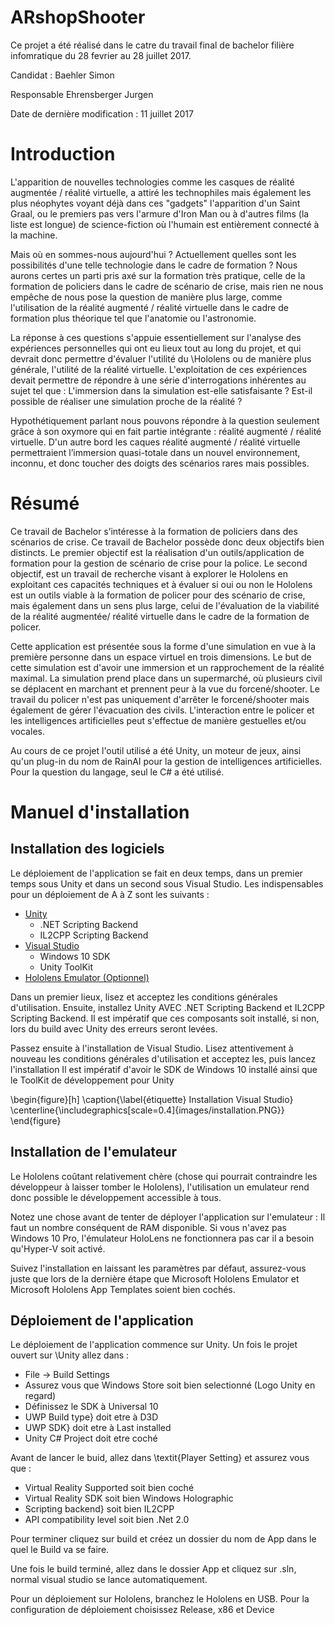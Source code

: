 # ARshopShooter
Ce projet a été réalisé dans le catre du travail final de bachelor filière infomratique du 28 fevrier au 28 juillet 2017.

Candidat : Baehler Simon

Responsable Ehrensberger Jurgen

Date de dernière modification : 11 juillet 2017


# Introduction

L'apparition de nouvelles technologies comme les casques de réalité augmentée / réalité virtuelle, a attiré les technophiles mais également les plus néophytes voyant déjà dans ces "gadgets" l'apparition d'un Saint Graal, ou le premiers pas vers l'armure d'Iron Man ou à d'autres films (la liste est longue) de science-fiction où l'humain est entièrement connecté à la machine.

Mais où en sommes-nous aujourd'hui ? Actuellement quelles sont les possibilités d'une telle technologie dans le cadre de formation ? Nous aurons certes un parti pris axé sur la formation très pratique, celle de la formation de policiers dans le cadre de scénario de crise, mais rien ne nous empêche de nous pose la question de manière plus large, comme l'utilisation de la réalité augmenté / réalité virtuelle dans le cadre de formation plus théorique tel que l'anatomie ou l'astronomie.

La réponse à ces questions s'appuie essentiellement sur l'analyse des expériences personnelles qui ont eu lieux tout au long du projet, et qui devrait donc permettre d'évaluer l'utilité du \Hololens ou de manière plus générale, l'utilité de la réalité virtuelle. L'exploitation de ces expériences devait permettre de répondre à une série d'interrogations inhérentes au sujet tel que : L'immersion dans la simulation est-elle satisfaisante ? Est-il possible de réaliser une simulation proche de la réalité ?

Hypothétiquement parlant nous pouvons répondre à la question seulement grâce à son oxymore qui en fait partie intégrante : réalité augmenté / réalité virtuelle. D'un autre bord les caques réalité augmenté / réalité virtuelle permettraient l’immersion quasi-totale dans un nouvel environnement, inconnu, et donc toucher des doigts des scénarios rares mais possibles.


# Résumé


Ce travail de Bachelor s’intéresse à la formation de policiers dans des scénarios de crise. Ce travail de Bachelor possède donc deux objectifs bien distincts. Le premier objectif est la réalisation d'un outils/application de formation pour la gestion de scénario de crise pour la police. Le second objectif, est un travail de recherche visant à explorer le Hololens en exploitant ces capacités techniques et à évaluer si oui ou non le Hololens est un outils viable à la formation de policer pour des scénario de crise, mais également dans un sens plus large, celui de l'évaluation de la viabilité de la réalité augmentée/ réalité virtuelle dans le cadre de la formation de policer.

Cette application est présentée sous la forme d'une simulation en vue à la première personne dans un espace virtuel en trois dimensions. Le but de cette simulation est d'avoir une immersion et un rapprochement de la réalité maximal. La simulation prend place dans un supermarché, où plusieurs civil se déplacent en marchant et prennent peur à la vue du forcené/shooter. Le travail du policer n'est pas uniquement d'arrêter le forcené/shooter mais également de gérer l'évacuation des civils. L'interaction entre le policer et les intelligences artificielles peut s'effectue de manière gestuelles et/ou vocales.

Au cours de ce projet l'outil utilisé a été Unity, un moteur de jeux, ainsi qu'un plug-in du nom de RainAI pour la gestion de intelligences artificielles. Pour la question du langage, seul le C# a été utilisé.

# Manuel d'installation
## Installation des logiciels
Le déploiement de l'application se fait en deux temps, dans un premier temps sous Unity et dans un second sous Visual Studio. Les indispensables pour un déploiement de A à Z sont les
suivants :

* [Unity](https://store.unity.com/download?ref=personal)
  * .NET Scripting Backend
  * IL2CPP Scripting Backend
* [Visual Studio](https://www.visualstudio.com/fr/downloads/)
  *  Windows 10 SDK
  *  Unity ToolKit
* [Hololens Emulator (Optionnel)](http://go.microsoft.com/fwlink/?LinkID=823018)


Dans un premier lieux, lisez et acceptez les conditions générales d'utilisation. Ensuite, installez Unity  AVEC .NET Scripting Backend et IL2CPP Scripting Backend. Il est impératif que ces composants soit installé, si non, lors du build avec Unity des erreurs seront levées.

Passez ensuite à l'installation de Visual Studio. Lisez attentivement à nouveau les conditions générales d'utilisation et acceptez les, puis lancez l'installation Il est impératif d'avoir le SDK de Windows 10 installé ainsi que le ToolKit de développement pour Unity

\begin{figure}[h]
   \caption{\label{étiquette} Installation Visual Studio}
\centerline{\includegraphics[scale=0.4]{images/installation.PNG}}
\end{figure}

## Installation de l'emulateur
Le Hololens coûtant relativement chère (chose qui pourrait contraindre les développeur à laisser tomber le Hololens), l'utilisation un emulateur rend donc possible le développement accessible à tous.

Notez une chose avant de tenter de déployer l'application sur l'emulateur : Il faut un nombre conséquent de RAM disponible. Si vous n'avez pas Windows 10 Pro, l'émulateur HoloLens ne fonctionnera pas car il a besoin qu'Hyper-V soit activé.

Suivez l'installation en laissant les paramètres par défaut, assurez-vous juste que lors de la dernière étape que Microsoft Hololens Emulator et Microsoft Hololens App Templates soient bien cochés.


## Déploiement de l'application

Le déploiement de l'application commence sur Unity. Un fois le projet ouvert sur \Unity allez dans :

* File -> Build Settings
* Assurez vous que Windows Store soit bien selectionné (Logo Unity en regard)
* Définissez le SDK à Universal 10
* UWP Build type} doit etre à D3D
* UWP SDK} doit etre à Last installed
* Unity C# Project doit etre coché


Avant de lancer le buid, allez dans \textit{Player Setting} et assurez vous que :

* Virtual Reality Supported soit bien coché
* Virtual Reality SDK soit bien Windows Holographic
* Scripting backend} soit bien IL2CPP
* API compatibility level soit bien .Net 2.0


Pour terminer cliquez sur build et créez un dossier du nom de App dans le quel le Build va se faire.

Une fois le build terminé, allez dans le dossier App et cliquez sur .sln, normal visual studio se lance automatiquement.

Pour un déploiement sur Hololens, branchez le Hololens en USB. Pour la configuration de déploiement choisissez Release, x86 et Device
